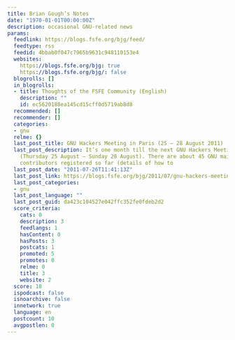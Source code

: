 ```yaml
---
title: Brian Gough’s Notes
date: "1970-01-01T00:00:00Z"
description: occasional GNU-related news
params:
  feedlink: https://blogs.fsfe.org/bjg/feed/
  feedtype: rss
  feedid: 4bbab0f047c7965b9631c948110153e4
  websites:
    https://blogs.fsfe.org/bjg: true
    https://blogs.fsfe.org/bjg/: false
  blogrolls: []
  in_blogrolls:
  - title: Thoughts of the FSFE Community (English)
    description: ""
    id: ec5620188ea145cd15cff0d5719ab8d8
  recommended: []
  recommender: []
  categories:
  - gnu
  relme: {}
  last_post_title: GNU Hackers Meeting in Paris (25 – 28 August 2011)
  last_post_description: It’s one month till the next GNU Hackers Meeting in Paris
    (Thursday 25 August – Sunday 28 August). There are about 45 GNU maintainers and
    contributors registered so far (details of how to
  last_post_date: "2011-07-26T11:41:13Z"
  last_post_link: https://blogs.fsfe.org/bjg/2011/07/gnu-hackers-meeting-in-paris-25-28-august-2011/
  last_post_categories:
  - gnu
  last_post_language: ""
  last_post_guid: da423c104527e042ffc352fe0fdeb2d2
  score_criteria:
    cats: 0
    description: 3
    feedlangs: 1
    hasContent: 0
    hasPosts: 3
    postcats: 1
    promoted: 5
    promotes: 0
    relme: 0
    title: 3
    website: 2
  score: 18
  ispodcast: false
  isnoarchive: false
  innetwork: true
  language: en
  postcount: 10
  avgpostlen: 0
---
```

